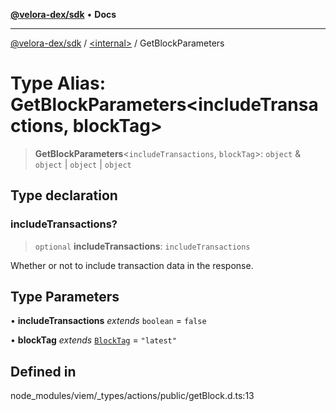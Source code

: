 [**@velora-dex/sdk**](../../README.md) • **Docs**

***

[@velora-dex/sdk](../../globals.md) / [\<internal\>](../README.md) / GetBlockParameters

# Type Alias: GetBlockParameters\<includeTransactions, blockTag\>

> **GetBlockParameters**\<`includeTransactions`, `blockTag`\>: `object` & `object` \| `object` \| `object`

## Type declaration

### includeTransactions?

> `optional` **includeTransactions**: `includeTransactions`

Whether or not to include transaction data in the response.

## Type Parameters

• **includeTransactions** *extends* `boolean` = `false`

• **blockTag** *extends* [`BlockTag`](BlockTag.md) = `"latest"`

## Defined in

node\_modules/viem/\_types/actions/public/getBlock.d.ts:13
